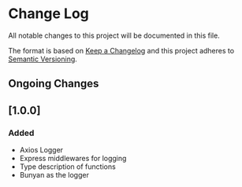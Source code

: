 # Change Log
All notable changes to this project will be documented in this file.

The format is based on [Keep a Changelog](http://keepachangelog.com/)
and this project adheres to [Semantic Versioning](http://semver.org/).

## Ongoing Changes

## [1.0.0]
### Added
- Axios Logger
- Express middlewares for logging
- Type description of functions
- Bunyan as the logger
